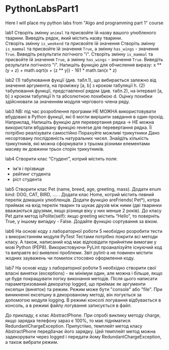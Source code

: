 # PythonLabsPart1
Here I will place my python labs from "Algo and programming part 1" course


lab1
Створіть змінну `animal` та присвойте їй назву вашого улюбленого тварини. Виведіть рядок, який містить назву тварини.       
Створіть змінну `is_weekend` та присвойте їй значення  Створіть змінну `is_mammal` та присвойте їй значення `True`, а змінну `has_wings` - значення `True`. Виведіть результати логічного "і".
Створіть змінну `is_mammal` та присвойте їй значення `True`, а змінну `has_wings` - значення `True`. Виведіть результати логічного "і". 
Напишіть функцію для обчислення виразу: x ** (y + z) + math.sqrt(x + (z ** y)) - 161 * math.tan(x * z)


lab2
(1) табулювання фукції (див. табл.1), що вибирається залежно від значення аргумента, на проміжку [a, b] з кроком табуляції h.
(2) табулювання  функції, представленої рядом (див. табл.2), на інтервалі  [a,  b] з кроком табуляції h та абсолютною  похибкою d.  Оцінку похибки здійснювати за значенням модуля чергового члена ряду.


lab3
NB: під час розроблення програми НЕ МОЖНА використовувати вбудовані в Python функції, які б могли вирішити завдання в один прохід.  
Наприклад, Напишіть функцію для перевертання рядка -> НЕ можна використати вбудовану функцію reverse для перевертання рядка. Її потрібно реалізувати самостійно
Порахуйте можливі трикутники
Дано несортовану послідовність натуральних чисел. Знайдіть кількість трикутників, які можна сформувати з трьома різними елементами масиву як довжини трьох сторін трикутників.


lab4
Створити клас “Студент”, котрий містить поля:
- ім'я і прізвище
- рейтинг студента
- ріст студента


lab5
Створити клас Pet (name, breed, age, greeting, mass). Додати enum kind: DOG, CAT, BIRD, …. . 
Додати клас Home, котрий містить певний перелік домашніх улюбленців. 
Додати функцію areFriends( Pet*), котра приймає на вхід перелік тварин та шукає друзів між ними (дві тваринки вважаються друзями, якщо різниця віку у них менше 2 років). 
До класу Pet дати метод isPolite(self): якщо greeting містить “Hello”, то поверніть True, у іншому випадку - False. 
Додайте функцію сортування за віком.


lab6
На основі коду з лабораторної роботи 5 необхідно розробити тести з використанням модуля PyTest
Тестами потрібно покрити всі методи класу. А також, написаний код має відповідати прийнятим вимогам у мові Python (PEP8). 
Використовуючи PyLint проаналізуйте існуючий код та виправте всі виявлені проблеми. Звіт pylint-а не повинен містити жодних зауважень чи помилок стосовно оформлення коду.


lab7
На основі коду з лабораторної роботи 5 необхідно створити свої власні винятки (exceptions) - як мінімум один, але можна і більше, якщо це буде покращувати логіку виконання методів. 
Після цього написати параметризований декоратор logged, що приймає як аргументи ексепшн (виняток) та режим. 
Режим може бути "console" або "file". 
При виникненні ексепшну в декорованому методі, він логується за допомогою модуля logging. 
В режимі консолі логування відбувається в консоль, а в режимі файлу логування записується в файл.

До прикладу, є клас AbstractPhone. При спробі виклику методу charge, якщо зарядка телефону зараз є 100%, то має підніматися RedundantChargeException. 
Припустімо, темплейт метод класу AbstractPhone передбачає його зарядку. 
Цей темплейт метод можна задекорувати через logged і передати йому RedundantChargeException, а також вибрати режим.
